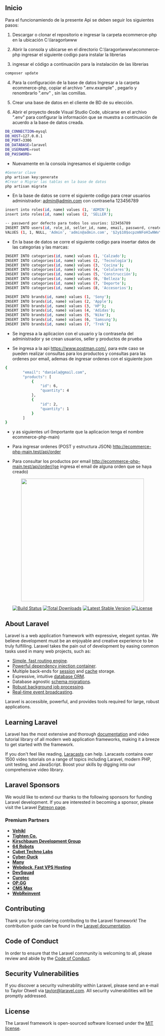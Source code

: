 ## Inicio
Para el funcionamiendo de la presente Api se deben seguir los siguientes pasos:

 1. Descargar o clonar el repositorio e ingresar la carpeta ecommerce-php en la ubicación C:\laragon\www

 2. Abrir la consola y ubicarse en el directorio C:\laragon\www\ecommerce-php ingresar el siguiente codigo para instalar la librerias
 
 3. ingresar el código a continuación para la instalación de las librerias

```bash
composer update
```
 
 4. Para la configuración de la base de datos Ingresar a la carpeta ecommerce-php, copiar el archivo ".env.example" , pegarlo y renombrarlo ".env" , sin las comillas.
 
 5. Crear una base de datos en el cliente de BD de su elección.

 6. Abrir el proyecto desde Visual Studio Code, ubicarse en el archivo ".env" para configurar la información que se muestra a continuación de acuerdo a la base de datos creada.


```bash
DB_CONNECTION=mysql
DB_HOST=127.0.0.1
DB_PORT=3306
DB_DATABASE=laravel
DB_USERNAME=root
DB_PASSWORD=
```

- Nuevamente en la consola ingresamos el siguiente codigo

```bash
#Generar clave
php artisan key:generate
#Crear o Migrar las tablas en la base de datos
php artisan migrate
```

- En la base de datos se corre el siguiente codigo para crear usuarios administrador: admin@admin.com con contraseña 123456789

```bash
insert into roles(id, name) values (1, 'ADMIN');
insert into roles(id, name) values (2, 'SELLER');

-- password por defecto para todos los usurios: 123456789
INSERT INTO users(id, role_id, seller_id, name, email, password, created_at, updated_at)
VALUES (1, 1, NULL, 'Admin', 'admin@admin.com', '$2y$10$ocpzmNFoHIwNWvY6H3ecue0QoWOOpNxHXZb3qlG6GM/MFXng7KWAi', NULL, NULL);
```

- En la base de datos se corre el siguiente codigo para insertar datos de las categorias y las marcas:

```bash
INSERT INTO categories(id, name) values (1, 'Calzado');
INSERT INTO categories(id, name) values (2, 'Tecnología');
INSERT INTO categories(id, name) values (3, 'Cocina');
INSERT INTO categories(id, name) values (4, 'Celulares');
INSERT INTO categories(id, name) values (5, 'Construcción');
INSERT INTO categories(id, name) values (6, 'Belleza');
INSERT INTO categories(id, name) values (7, 'Deporte');
INSERT INTO categories(id, name) values (8, 'Accesorios');

INSERT INTO brands(id, name) values (1, 'Sony');
INSERT INTO brands(id, name) values (2, 'Apple');
INSERT INTO brands(id, name) values (3, 'HP');
INSERT INTO brands(id, name) values (4, 'Adidas');
INSERT INTO brands(id, name) values (5, 'Nike');
INSERT INTO brands(id, name) values (6, 'Samsung');
INSERT INTO brands(id, name) values (7, 'Trek');
```

- Se ingresa a la aplicacion con el usuario y la contraseña del administrador y se crean usuarios, seller y productos de prueba

- Se ingresa a la api https://www.postman.com/, para este caso se pueden realizar consultas para los productos y consultas para las ordenes por email, ademas de ingresar ordenes con el siguiente json

```bash
{        
        "email": "daniela@gmail.com",
        "products": [
            {                
                "id": 6,
                "quantity": 4 
            },
            {                
                "id": 2,
                "quantity": 1
            }
        ]
}
```

- y as siguientes url (Importante que la aplicacion tenga el nombre ecommerce-php-main)

- Para ingresar ordenes (POST y estructura JSON)
http://ecommerce-php-main.test/api/order

- Para consultar los productos por email 
http://ecommerce-php-main.test/api/order/(se ingresa el email de alguna orden que se haya creado)





<p align="center"><a href="https://laravel.com" target="_blank"><img src="https://raw.githubusercontent.com/laravel/art/master/logo-lockup/5%20SVG/2%20CMYK/1%20Full%20Color/laravel-logolockup-cmyk-red.svg" width="400"></a></p>

<p align="center">
<a href="https://travis-ci.org/laravel/framework"><img src="https://travis-ci.org/laravel/framework.svg" alt="Build Status"></a>
<a href="https://packagist.org/packages/laravel/framework"><img src="https://img.shields.io/packagist/dt/laravel/framework" alt="Total Downloads"></a>
<a href="https://packagist.org/packages/laravel/framework"><img src="https://img.shields.io/packagist/v/laravel/framework" alt="Latest Stable Version"></a>
<a href="https://packagist.org/packages/laravel/framework"><img src="https://img.shields.io/packagist/l/laravel/framework" alt="License"></a>
</p>

## About Laravel

Laravel is a web application framework with expressive, elegant syntax. We believe development must be an enjoyable and creative experience to be truly fulfilling. Laravel takes the pain out of development by easing common tasks used in many web projects, such as:

- [Simple, fast routing engine](https://laravel.com/docs/routing).
- [Powerful dependency injection container](https://laravel.com/docs/container).
- Multiple back-ends for [session](https://laravel.com/docs/session) and [cache](https://laravel.com/docs/cache) storage.
- Expressive, intuitive [database ORM](https://laravel.com/docs/eloquent).
- Database agnostic [schema migrations](https://laravel.com/docs/migrations).
- [Robust background job processing](https://laravel.com/docs/queues).
- [Real-time event broadcasting](https://laravel.com/docs/broadcasting).

Laravel is accessible, powerful, and provides tools required for large, robust applications.

## Learning Laravel

Laravel has the most extensive and thorough [documentation](https://laravel.com/docs) and video tutorial library of all modern web application frameworks, making it a breeze to get started with the framework.

If you don't feel like reading, [Laracasts](https://laracasts.com) can help. Laracasts contains over 1500 video tutorials on a range of topics including Laravel, modern PHP, unit testing, and JavaScript. Boost your skills by digging into our comprehensive video library.

## Laravel Sponsors

We would like to extend our thanks to the following sponsors for funding Laravel development. If you are interested in becoming a sponsor, please visit the Laravel [Patreon page](https://patreon.com/taylorotwell).

### Premium Partners

- **[Vehikl](https://vehikl.com/)**
- **[Tighten Co.](https://tighten.co)**
- **[Kirschbaum Development Group](https://kirschbaumdevelopment.com)**
- **[64 Robots](https://64robots.com)**
- **[Cubet Techno Labs](https://cubettech.com)**
- **[Cyber-Duck](https://cyber-duck.co.uk)**
- **[Many](https://www.many.co.uk)**
- **[Webdock, Fast VPS Hosting](https://www.webdock.io/en)**
- **[DevSquad](https://devsquad.com)**
- **[Curotec](https://www.curotec.com/services/technologies/laravel/)**
- **[OP.GG](https://op.gg)**
- **[CMS Max](https://www.cmsmax.com/)**
- **[WebReinvent](https://webreinvent.com/?utm_source=laravel&utm_medium=github&utm_campaign=patreon-sponsors)**

## Contributing

Thank you for considering contributing to the Laravel framework! The contribution guide can be found in the [Laravel documentation](https://laravel.com/docs/contributions).

## Code of Conduct

In order to ensure that the Laravel community is welcoming to all, please review and abide by the [Code of Conduct](https://laravel.com/docs/contributions#code-of-conduct).

## Security Vulnerabilities

If you discover a security vulnerability within Laravel, please send an e-mail to Taylor Otwell via [taylor@laravel.com](mailto:taylor@laravel.com). All security vulnerabilities will be promptly addressed.

## License

The Laravel framework is open-sourced software licensed under the [MIT license](https://opensource.org/licenses/MIT).
